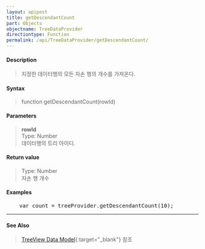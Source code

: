 ```yaml
---
layout: apipost
title: getDescendantCount
part: Objects
objectname: TreeDataProvider
directiontype: Function
permalink: /api/TreeDataProvider/getDescendantCount/
---
```



#### Description

> 지정한 데이터행의 모든 자손 행의 개수를 가져온다.  

#### Syntax

> function getDescendantCount(rowId)  

#### Parameters

> **rowId**  
> Type: Number  
> 데이터행의 트리 아이디.  

#### Return value

> Type: Number  
> 자손 행 개수  

#### Examples 

<pre class="prettyprint">
    var count = treeProvider.getDescendantCount(10);
</pre>

---

#### See Also

> [TreeView Data Model](http://demo.realgrid.net/Demo/TreeDataModel){:target="_blank"} 참조   